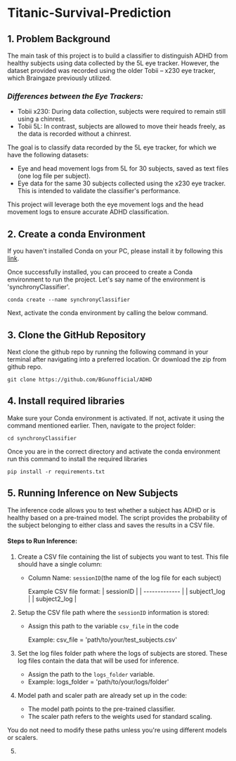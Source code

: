 # Titanic-Survival-Prediction

## **1. Problem Background** 

The main task of this project is to build a classifier to distinguish ADHD from healthy subjects using data collected by the 5L eye tracker. However, the dataset provided was recorded using the older Tobii – x230 eye tracker, which Braingaze previously utilized.

### *Differences between the Eye Trackers:*
 - Tobii x230: During data collection, subjects were required to remain still using a chinrest.
 - Tobii 5L: In contrast, subjects are allowed to move their heads freely, as the data is recorded without a chinrest.

The goal is to classify data recorded by the 5L eye tracker, for which we have the following datasets:
 - Eye and head movement logs from 5L for 30 subjects, saved as text files (one log file per subject).
 - Eye data for the same 30 subjects collected using the x230 eye tracker. This is intended to validate the classifier's performance.

This project will leverage both the eye movement logs and the head movement logs to ensure accurate ADHD classification.

## **2. Create a conda Environment** 
If you haven't installed Conda on your PC, please install it by following this [link](https://docs.conda.io/projects/conda/en/latest/user-guide/install/windows.html).

Once successfully installed, you can proceed to create a Conda environment to run the project.
Let's say name of the environment is 'synchronyClassifier'. 

`conda create --name synchronyClassifier`

Next, activate the conda environment by calling the below command. 

## **3. Clone the GitHub Repository**
Next clone the github repo by running the following command in your terminal after navigating into a preferred location. Or download the zip from github repo. 

`git clone https://github.com/BGunofficial/ADHD`

## **4. Install required libraries**
Make sure your Conda environment is activated. If not, activate it using the command mentioned earlier. Then, navigate to the project folder:

`cd synchronyClassifier`

Once you are in the correct directory and activate the conda environment run this command to install the required libraries

`pip install -r requirements.txt`

## **5. Running Inference on New Subjects**
The inference code allows you to test whether a subject has ADHD or is healthy based on a pre-trained model. The script provides the probability of the subject belonging to either class and saves the results in a CSV file.

#### Steps to Run Inference:
1. Create a CSV file containing the list of subjects you want to test. This file should have a single column:
   - Column Name: `sessionID`(the name of the log file for each subject)
     
     Example CSV file format:
     |   sessionID   | 
     | ------------- | 
     | subject1_log  | 
     | subject2_log  | 

2. Setup the CSV file path where the `sessionID` information is stored:
   - Assign this path to the variable `csv_file` in the code

     Example:
     csv_file = 'path/to/your/test_subjects.csv'

3. Set the log files folder path where the logs of subjects are stored. These log files contain the data that will be used for inference.
   - Assign the path to the `logs_folder` variable.
   - 
     Example:
     logs_folder = 'path/to/your/logs/folder'

4. Model path and scaler path are already set up in the code:
   - The model path points to the pre-trained classifier.
   - The scaler path refers to the weights used for standard scaling.
     
You do not need to modify these paths unless you're using different models or scalers.

5. 



